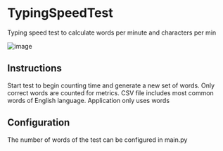 # TypingSpeedTest
Typing speed test to calculate words per minute and characters per min

![image](https://user-images.githubusercontent.com/67652534/195161789-0b666a06-05ad-4fb0-a743-014d2cd06bb4.png)

## Instructions
Start test to begin counting time and generate a new set of words. Only correct words are counted for metrics.
CSV file includes most common words of English language. Application only uses words

## Configuration
The number of words of the test can be configured in main.py
